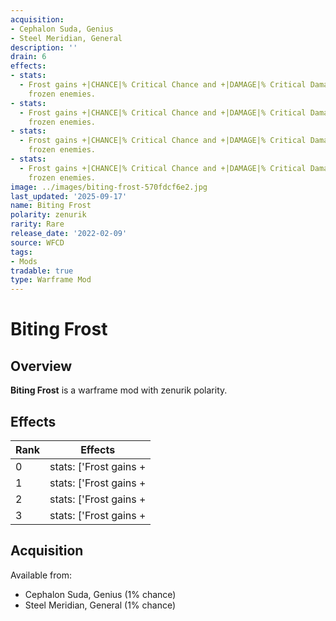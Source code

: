 ```yaml
---
acquisition:
- Cephalon Suda, Genius
- Steel Meridian, General
description: ''
drain: 6
effects:
- stats:
  - Frost gains +|CHANCE|% Critical Chance and +|DAMAGE|% Critical Damage against
    frozen enemies.
- stats:
  - Frost gains +|CHANCE|% Critical Chance and +|DAMAGE|% Critical Damage against
    frozen enemies.
- stats:
  - Frost gains +|CHANCE|% Critical Chance and +|DAMAGE|% Critical Damage against
    frozen enemies.
- stats:
  - Frost gains +|CHANCE|% Critical Chance and +|DAMAGE|% Critical Damage against
    frozen enemies.
image: ../images/biting-frost-570fdcf6e2.jpg
last_updated: '2025-09-17'
name: Biting Frost
polarity: zenurik
rarity: Rare
release_date: '2022-02-09'
source: WFCD
tags:
- Mods
tradable: true
type: Warframe Mod
---
```


# Biting Frost

## Overview

**Biting Frost** is a warframe mod with zenurik polarity.

## Effects

| Rank | Effects |
|------|----------|
| 0 | stats: ['Frost gains +|CHANCE|% Critical Chance and +|DAMAGE|% Critical Damage against frozen enemies.'] |
| 1 | stats: ['Frost gains +|CHANCE|% Critical Chance and +|DAMAGE|% Critical Damage against frozen enemies.'] |
| 2 | stats: ['Frost gains +|CHANCE|% Critical Chance and +|DAMAGE|% Critical Damage against frozen enemies.'] |
| 3 | stats: ['Frost gains +|CHANCE|% Critical Chance and +|DAMAGE|% Critical Damage against frozen enemies.'] |

## Acquisition

Available from:
- Cephalon Suda, Genius (1% chance)
- Steel Meridian, General (1% chance)

